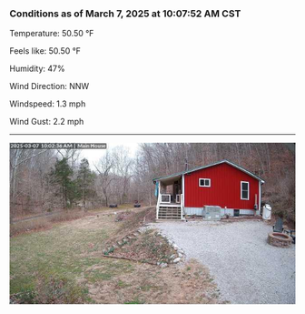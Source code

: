 ### Conditions as of March 7, 2025 at 10:07:52 AM CST 

Temperature: 50.50 &deg;F

Feels like: 50.50 &deg;F

Humidity: 47%

Wind Direction: NNW

Windspeed: 1.3 mph

Wind Gust: 2.2 mph

---

<img src="./images/latest.jpeg"/>

